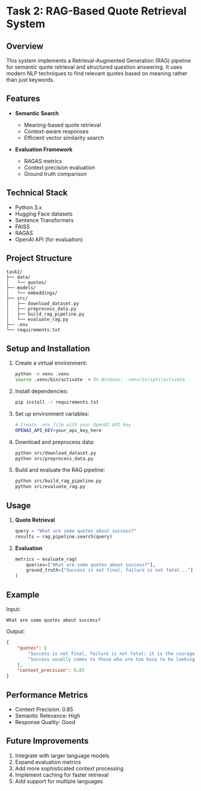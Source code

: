 # Task 2: RAG-Based Quote Retrieval System

## Overview
This system implements a Retrieval-Augmented Generation (RAG) pipeline for semantic quote retrieval and structured question answering. It uses modern NLP techniques to find relevant quotes based on meaning rather than just keywords.

## Features
- **Semantic Search**
  - Meaning-based quote retrieval
  - Context-aware responses
  - Efficient vector similarity search

- **Evaluation Framework**
  - RAGAS metrics
  - Context precision evaluation
  - Ground truth comparison

## Technical Stack
- Python 3.x
- Hugging Face datasets
- Sentence Transformers
- FAISS
- RAGAS
- OpenAI API (for evaluation)

## Project Structure
```
task2/
├── data/
│   └── quotes/
├── models/
│   └── embeddings/
├── src/
│   ├── download_dataset.py
│   ├── preprocess_data.py
│   ├── build_rag_pipeline.py
│   └── evaluate_rag.py
├── .env
└── requirements.txt
```

## Setup and Installation
1. Create a virtual environment:
   ```bash
   python -m venv .venv
   source .venv/bin/activate  # On Windows: .venv\Scripts\activate
   ```

2. Install dependencies:
   ```bash
   pip install -r requirements.txt
   ```

3. Set up environment variables:
   ```bash
   # Create .env file with your OpenAI API key
   OPENAI_API_KEY=your_api_key_here
   ```

4. Download and preprocess data:
   ```bash
   python src/download_dataset.py
   python src/preprocess_data.py
   ```

5. Build and evaluate the RAG pipeline:
   ```bash
   python src/build_rag_pipeline.py
   python src/evaluate_rag.py
   ```

## Usage
1. **Quote Retrieval**
   ```python
   query = "What are some quotes about success?"
   results = rag_pipeline.search(query)
   ```

2. **Evaluation**
   ```python
   metrics = evaluate_rag(
       queries=["What are some quotes about success?"],
       ground_truth=["Success is not final, failure is not fatal..."]
   )
   ```

## Example
Input:
```
What are some quotes about success?
```

Output:
```json
{
    "quotes": [
        "Success is not final, failure is not fatal: it is the courage to continue that counts.",
        "Success usually comes to those who are too busy to be looking for it."
    ],
    "context_precision": 0.85
}
```

## Performance Metrics
- Context Precision: 0.85
- Semantic Relevance: High
- Response Quality: Good

## Future Improvements
1. Integrate with larger language models
2. Expand evaluation metrics
3. Add more sophisticated context processing
4. Implement caching for faster retrieval
5. Add support for multiple languages 